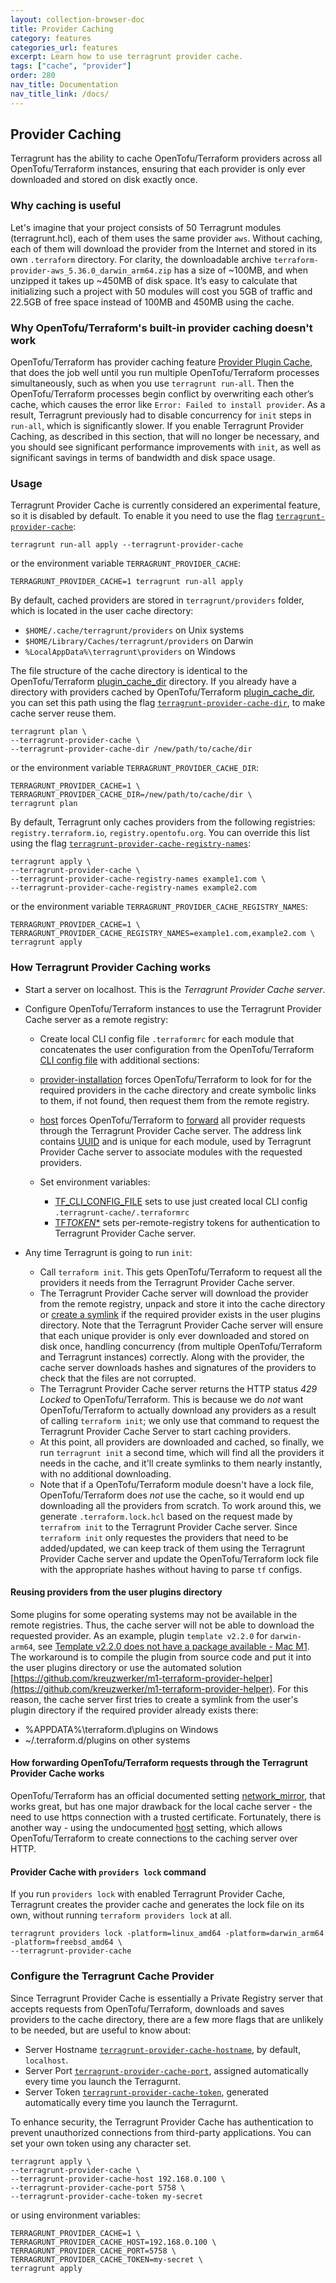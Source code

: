```yaml
---
layout: collection-browser-doc
title: Provider Caching
category: features
categories_url: features
excerpt: Learn how to use terragrunt provider cache.
tags: ["cache", "provider"]
order: 280
nav_title: Documentation
nav_title_link: /docs/
---
```


## Provider Caching

Terragrunt has the ability to cache OpenTofu/Terraform providers across all OpenTofu/Terraform instances, ensuring that each provider is only ever downloaded and stored on disk exactly once.

### Why caching is useful

Let's imagine that your project consists of 50 Terragrunt modules (terragrunt.hcl), each of them uses the same provider `aws`. Without caching, each of them will download the provider from the Internet and stored in its own `.terraform` directory. For clarity, the downloadable archive `terraform-provider-aws_5.36.0_darwin_arm64.zip` has a size of ~100MB, and when unzipped it takes up ~450MB of disk space. It’s easy to calculate that initializing such a project with 50 modules will cost you 5GB of traffic and 22.5GB of free space instead of 100MB and 450MB using the cache.

### Why OpenTofu/Terraform's built-in provider caching doesn't work

OpenTofu/Terraform has provider caching feature [Provider Plugin Cache](https://opentofu.org/docs/cli/config/config-file/#provider-plugin-cache), that does the job well until you run multiple OpenTofu/Terraform processes simultaneously, such as when you use `terragrunt run-all`. Then the OpenTofu/Terraform processes begin conflict by overwriting each other’s cache, which causes the error like `Error: Failed to install provider`. As a result, Terragrunt previously had to disable concurrency for `init` steps in `run-all`, which is significantly slower. If you enable Terragrunt Provider Caching, as described in this section, that will no longer be necessary, and you should see significant performance improvements with `init`, as well as significant savings in terms of bandwidth and disk space usage.

### Usage

Terragrunt Provider Cache is currently considered an experimental feature, so it is disabled by default. To enable it you need to use the flag [`terragrunt-provider-cache`](https://terragrunt.gruntwork.io/docs/reference/cli-options/#terragrunt-provider-cache):

```shell
terragrunt run-all apply --terragrunt-provider-cache
```

or the environment variable `TERRAGRUNT_PROVIDER_CACHE`:

```shell
TERRAGRUNT_PROVIDER_CACHE=1 terragrunt run-all apply
```

By default, cached providers are stored in `terragrunt/providers` folder, which is located in the user cache directory:

- `$HOME/.cache/terragrunt/providers` on Unix systems
- `$HOME/Library/Caches/terragrunt/providers` on Darwin
- `%LocalAppData%\terragrunt\providers` on Windows

The file structure of the cache directory is identical to the OpenTofu/Terraform [plugin_cache_dir](https://opentofu.org/docs/cli/config/config-file/#provider-plugin-cache) directory. If you already have a directory with providers cached by OpenTofu/Terraform [plugin_cache_dir](https://opentofu.org/docs/cli/config/config-file/#provider-plugin-cache), you can set this path using the flag [`terragrunt-provider-cache-dir`](https://terragrunt.gruntwork.io/docs/link/cli-options/#terragrunt-provider-cache-dir), to make cache server reuse them.

```shell
terragrunt plan \
--terragrunt-provider-cache \
--terragrunt-provider-cache-dir /new/path/to/cache/dir
```

or the environment variable `TERRAGRUNT_PROVIDER_CACHE_DIR`:

```shell
TERRAGRUNT_PROVIDER_CACHE=1 \
TERRAGRUNT_PROVIDER_CACHE_DIR=/new/path/to/cache/dir \
terragrunt plan
```

By default, Terragrunt only caches providers from the following registries: `registry.terraform.io`, `registry.opentofu.org`. You can override this list using the flag [`terragrunt-provider-cache-registry-names`](https://terragrunt.gruntwork.io/docs/reference/cli-options/#terragrunt-provider-cache-registry-names):

```shell
terragrunt apply \
--terragrunt-provider-cache \
--terragrunt-provider-cache-registry-names example1.com \
--terragrunt-provider-cache-registry-names example2.com
```

or the environment variable `TERRAGRUNT_PROVIDER_CACHE_REGISTRY_NAMES`:

```shell
TERRAGRUNT_PROVIDER_CACHE=1 \
TERRAGRUNT_PROVIDER_CACHE_REGISTRY_NAMES=example1.com,example2.com \
terragrunt apply
```

### How Terragrunt Provider Caching works

- Start a server on localhost. This is the _Terragrunt Provider Cache server_.
- Configure OpenTofu/Terraform instances to use the Terragrunt Provider Cache server as a remote registry:

  - Create local CLI config file `.terraformrc` for each module that concatenates the user configuration from the OpenTofu/Terraform [CLI config file](https://opentofu.org/docs/cli/config/config-file/) with additional sections:

  - [provider-installation](https://opentofu.org/docs/cli/config/config-file/#provider-installation) forces OpenTofu/Terraform to look for for the required providers in the cache directory and create symbolic links to them, if not found, then request them from the remote registry.
  - [host](https://github.com/hashicorp/terraform/issues/28309) forces OpenTofu/Terraform to [forward](#how-forwarding-opentofuterraform-requests-through-the-terragrunt-provider-cache-works) all provider requests through the Terragrunt Provider Cache server. The address link contains [UUID](https://en.wikipedia.org/wiki/Universally_unique_identifier) and is unique for each module, used by Terragrunt Provider Cache server to associate modules with the requested providers.
  - Set environment variables:
    - [TF_CLI_CONFIG_FILE](https://opentofu.org/docs/cli/config/environment-variables/#tf_plugin_cache_dir) sets to use just created local CLI config `.terragrunt-cache/.terraformrc`
    - [TF*TOKEN*\*](https://opentofu.org/docs/cli/config/config-file/#environment-variable-credentials) sets per-remote-registry tokens for authentication to Terragrunt Provider Cache server.

- Any time Terragrunt is going to run `init`:
  - Call `terraform init`. This gets OpenTofu/Terraform to request all the providers it needs from the Terragrunt Provider Cache server.
  - The Terragrunt Provider Cache server will download the provider from the remote registry, unpack and store it into the cache directory or [create a symlink](#reusing-providers-from-the-user-plugins-directory) if the required provider exists in the user plugins directory. Note that the Terragrunt Provider Cache server will ensure that each unique provider is only ever downloaded and stored on disk once, handling concurrency (from multiple OpenTofu/Terraform and Terragrunt instances) correctly. Along with the provider, the cache server downloads hashes and signatures of the providers to check that the files are not corrupted.
  - The Terragrunt Provider Cache server returns the HTTP status _429 Locked_ to OpenTofu/Terraform. This is because we do _not_ want OpenTofu/Terraform to actually download any providers as a result of calling `terraform init`; we only use that command to request the Terragrunt Provider Cache Server to start caching providers.
  - At this point, all providers are downloaded and cached, so finally, we run `terragrunt init` a second time, which will find all the providers it needs in the cache, and it'll create symlinks to them nearly instantly, with no additional downloading.
  - Note that if a OpenTofu/Terraform module doesn't have a lock file, OpenTofu/Terraform does _not_ use the cache, so it would end up downloading all the providers from scratch. To work around this, we generate `.terraform.lock.hcl` based on the request made by `terrafrom init` to the Terragrunt Provider Cache server. Since `terraform init` only requestes the providers that need to be added/updated, we can keep track of them using the Terragrunt Provider Cache server and update the OpenTofu/Terraform lock file with the appropriate hashes without having to parse `tf` configs.

#### Reusing providers from the user plugins directory

Some plugins for some operating systems may not be available in the remote registries. Thus, the cache server will not be able to download the requested provider. As an example, plugin `template v2.2.0` for `darwin-arm64`, see [Template v2.2.0 does not have a package available - Mac M1](https://discuss.hashicorp.com/t/template-v2-2-0-does-not-have-a-package-available-mac-m1/35099). The workaround is to compile the plugin from source code and put it into the user plugins directory or use the automated solution [https://github.com/kreuzwerker/m1-terraform-provider-helper](https://github.com/kreuzwerker/m1-terraform-provider-helper). For this reason, the cache server first tries to create a symlink from the user's plugin directory if the required provider already exists there:

- %APPDATA%\terraform.d\plugins on Windows
- ~/.terraform.d/plugins on other systems

#### How forwarding OpenTofu/Terraform requests through the Terragrunt Provider Cache works

OpenTofu/Terraform has an official documented setting [network_mirror](https://developer.hashicorp.com/terraform/cli/config/config-file#network_mirror), that works great, but has one major drawback for the local cache server - the need to use https connection with a trusted certificate. Fortunately, there is another way - using the undocumented [host](https://github.com/hashicorp/terraform/issues/28309) setting, which allows OpenTofu/Terraform to create connections to the caching server over HTTP.

#### Provider Cache with `providers lock` command

If you run `providers lock` with enabled Terragrunt Provider Cache, Terragrunt creates the provider cache and generates the lock file on its own, without running `terraform providers lock` at all.

```shell
terragrunt providers lock -platform=linux_amd64 -platform=darwin_arm64 -platform=freebsd_amd64 \
--terragrunt-provider-cache
```

### Configure the Terragrunt Cache Provider

Since Terragrunt Provider Cache is essentially a Private Registry server that accepts requests from OpenTofu/Terraform, downloads and saves providers to the cache directory, there are a few more flags that are unlikely to be needed, but are useful to know about:

- Server Hostname [`terragrunt-provider-cache-hostname`](https://terragrunt.gruntwork.io/docs/reference/cli-options/#terragrunt-provider-cache-hostname), by default, `localhost`.
- Server Port [`terragrunt-provider-cache-port`](https://terragrunt.gruntwork.io/docs/reference/cli-options/#terragrunt-provider-cache-port), assigned automatically every time you launch the Terragurnt.
- Server Token [`terragrunt-provider-cache-token`](https://terragrunt.gruntwork.io/docs/reference/cli-options/#terragrunt-provider-cache-token), generated automatically every time you launch the Terragurnt.

To enhance security, the Terragrunt Provider Cache has authentication to prevent unauthorized connections from third-party applications. You can set your own token using any character set.

```shell
terragrunt apply \
--terragrunt-provider-cache \
--terragrunt-provider-cache-host 192.168.0.100 \
--terragrunt-provider-cache-port 5758 \
--terragrunt-provider-cache-token my-secret
```

or using environment variables:

```shell
TERRAGRUNT_PROVIDER_CACHE=1 \
TERRAGRUNT_PROVIDER_CACHE_HOST=192.168.0.100 \
TERRAGRUNT_PROVIDER_CACHE_PORT=5758 \
TERRAGRUNT_PROVIDER_CACHE_TOKEN=my-secret \
terragrunt apply
```
